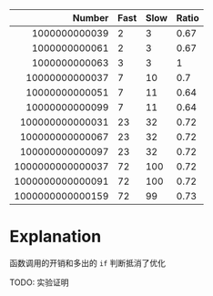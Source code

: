 |           Number | Fast | Slow | Ratio |
| ---------------: | ---- | ---- | ----- |
|    1000000000039 | 2    | 3    | 0.67  |
|    1000000000061 | 2    | 3    | 0.67  |
|    1000000000063 | 3    | 3    | 1     |
|   10000000000037 | 7    | 10   | 0.7   |
|   10000000000051 | 7    | 11   | 0.64  |
|   10000000000099 | 7    | 11   | 0.64  |
|  100000000000031 | 23   | 32   | 0.72  |
|  100000000000067 | 23   | 32   | 0.72  |
|  100000000000097 | 23   | 32   | 0.72  |
| 1000000000000037 | 72   | 100  | 0.72  |
| 1000000000000091 | 72   | 100  | 0.72  |
| 1000000000000159 | 72   | 99   | 0.73  |

# Explanation
函数调用的开销和多出的 `if` 判断抵消了优化

TODO: 实验证明